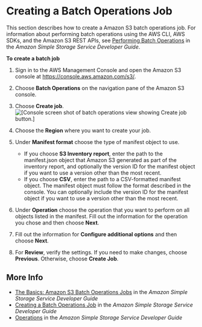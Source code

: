 # Creating a Batch Operations Job<a name="batch-ops-create-job"></a>

This section describes how to create a Amazon S3 batch operations job\. For information about performing batch operations using the AWS CLI, AWS SDKs, and the Amazon S3 REST APIs, see [Performing Batch Operations](https://docs.aws.amazon.com/AmazonS3/latest/dev/batch-ops.html) in the *Amazon Simple Storage Service Developer Guide*\.

**To create a batch job**

1. Sign in to the AWS Management Console and open the Amazon S3 console at [https://console\.aws\.amazon\.com/s3/](https://console.aws.amazon.com/s3/)\.

1. Choose **Batch Operations** on the navigation pane of the Amazon S3 console\.

1. Choose **Create job**\.  
![\[Console screen shot of batch operations view showing Create job button.\]](http://docs.aws.amazon.com/AmazonS3/latest/user-guide/images/batch-ops-front-page.png)

1. Choose the **Region** where you want to create your job\.

1. Under **Manifest format** choose the type of manifest object to use\.
   + If you choose **S3 Inventory report**, enter the path to the manifest\.json object that Amazon S3 generated as part of the inventory report, and optionally the version ID for the manifest object if you want to use a version other than the most recent\.
   + If you choose **CSV**, enter the path to a CSV\-formatted manifest object\. The manifest object must follow the format described in the console\. You can optionally include the version ID for the manifest object if you want to use a version other than the most recent\.

1. Under **Operation** choose the operation that you want to perform on all objects listed in the manifest\. Fill out the information for the operation you chose and then choose **Next**\.

1. Fill out the information for **Configure additional options** and then choose **Next**\.

1. For **Review**, verify the settings\. If you need to make changes, choose **Previous**\. Otherwise, choose **Create Job**\.

## More Info<a name="batch-ops-create-job-moreinfo"></a>
+ [The Basics: Amazon S3 Batch Operations Jobs](https://docs.aws.amazon.com/AmazonS3/latest/dev/batch-ops-basics.html) in the *Amazon Simple Storage Service Developer Guide*
+ [Creating a Batch Operations Job](https://docs.aws.amazon.com/AmazonS3/latest/dev/batch-ops-create-job.html) in the *Amazon Simple Storage Service Developer Guide*
+ [Operations](https://docs.aws.amazon.com/AmazonS3/latest/dev/batch-ops-operations.html) in the *Amazon Simple Storage Service Developer Guide*